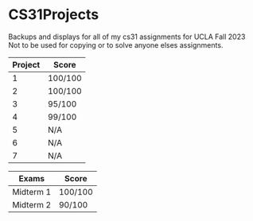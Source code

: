 # CS31Projects
Backups and displays for all of my cs31 assignments for UCLA Fall 2023
Not to be used for copying or to solve anyone elses assignments. 

| Project  | Score |
| -------- | ----- |
|    1     |100/100|
|    2     |  100/100  |
|    3     |  95/100  |
|    4     |  99/100  |
|    5     |   N/A    |
|    6     |   N/A    |
|    7     |   N/A    |

| Exams | Score |
|-------| ----- |
| Midterm 1 | 100/100 | 
 | Midterm 2 | 90/100 |
